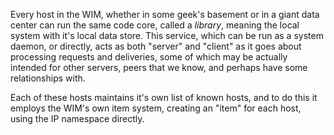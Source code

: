 Every host in the WIM, whether in some geek's basement or in a giant data center can run the same code core, called a *library*, meaning the local system with it's local data store.  This service, which can be run as a system daemon, or directly, acts as both "server" and "client" as it goes about processing requests and deliveries, some of which may be actually intended for other servers, peers that we know, and perhaps have some relationships with.

Each of these hosts maintains it's own list of known hosts, and to do this it employs the WIM's own item system, creating an "item" for each host, using the IP namespace directly.

